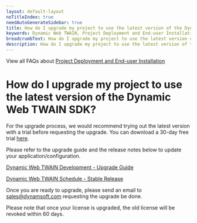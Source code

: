 ```yaml
---
layout: default-layout
noTitleIndex: true
needAutoGenerateSidebar: true
title: How do I upgrade my project to use the latest version of the Dynamic Web TWAIN SDK?
keywords: Dynamic Web TWAIN, Project Deployment and End-user Installation, upgrade, latest version
breadcrumbText: How do I upgrade my project to use the latest version of the Dynamic Web TWAIN SDK?
description: How do I upgrade my project to use the latest version of the Dynamic Web TWAIN SDK?
---
```


View all FAQs about [Project Deployment and End-user Installation](
https://www.dynamsoft.com/web-twain/docs/faq/#project-deployment-and-end-user-installation)

# How do I upgrade my project to use the latest version of the Dynamic Web TWAIN SDK?

For the upgrade process, we would recommend trying out the latest version with a trial before requesting the upgrade.
You can download a 30-day free trial <a href="https://www.dynamsoft.com/web-twain/downloads/1000001-confirmation/" target="_blank">here</a>.

Please refer to the upgrade guide and the release notes below to update your application/configuration.

<a href="/web-twain/docs/indepth/development/upgrade.html" target="_blank">Dynamic Web TWAIN Development - Upgrade Guide</a>

<a href="/web-twain/docs/info/schedule/stable.html" target="_blank">Dynamic Web TWAIN Schedule - Stable Release</a>

Once you are ready to upgrade, please send an email to <a href="mailto:sales@dynamsoft.com">sales@dynamsoft.com</a> requesting the upgrade be done.

Please note that once your license is upgraded, the old license will be revoked within 60 days.
